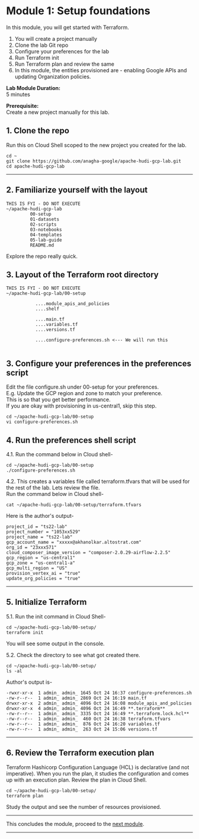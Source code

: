 # Module 1: Setup foundations

In this module, you will get started with Terraform.
1. You will create a project manually
2. Clone the lab Git repo
3. Configure your preferences for the lab
4. Run Terraform init
5. Run Terraform plan and review the same
6. In this module, the entities provisioned are - enabling Google APIs and updating Organization policies. 

**Lab Module Duration:** <br>
5 minutes 

**Prerequisite:** <br>
Create a new project manually for this lab. 

## 1. Clone the repo
Run this on Cloud Shell scoped to the new project you created for the lab.
```
cd ~
git clone https://github.com/anagha-google/apache-hudi-gcp-lab.git
cd apache-hudi-gcp-lab
```

<hr>

## 2. Familiarize yourself with the layout

```
THIS IS FYI - DO NOT EXECUTE
~/apache-hudi-gcp-lab
         00-setup
         01-datasets
         02-scripts
         03-notebooks
         04-templates
         05-lab-guide
         README.md
```
Explore the repo really quick.

## 3. Layout of the Terraform root directory
```
THIS IS FYI - DO NOT EXECUTE
~/apache-hudi-gcp-lab/00-setup
           
           ....module_apis_and_policies
           ....shelf
           
           ....main.tf
           ....variables.tf
           ....versions.tf
           
           ....configure-preferences.sh <--- We will run this 
           
```

## 3. Configure your preferences in the preferences script

Edit the file configure.sh under 00-setup for your preferences.<br>
E.g. Update the GCP region and zone to match your preference.<br>
This is so that you get better performance.<br>
If you are okay with provisioning in us-central1, skip this step.

```
cd ~/apache-hudi-gcp-lab/00-setup
vi configure-preferences.sh
```

## 4. Run the preferences shell script

4.1. Run the command below in Cloud shell-
```
cd ~/apache-hudi-gcp-lab/00-setup
./configure-preferences.sh
```

4.2. This creates a variables file called terraform.tfvars that will be used for the rest of the lab. Lets review the file.<br>
Run the command below in Cloud shell-
```
cat ~/apache-hudi-gcp-lab/00-setup/terraform.tfvars
```

Here is the author's output-
```
project_id = "ts22-lab"
project_number = "1053xx529"
project_name = "ts22-lab"
gcp_account_name = "xxxxx@akhanolkar.altostrat.com"
org_id = "23xxx571"
cloud_composer_image_version = "composer-2.0.29-airflow-2.2.5"
gcp_region = "us-central1"
gcp_zone = "us-central1-a"
gcp_multi_region = "US"
provision_vertex_ai = "true"
update_org_policies = "true"

```

<hr>

## 5. Initialize Terraform

5.1. Run the init command in Cloud Shell-
```
cd ~/apache-hudi-gcp-lab/00-setup/
terraform init
```
You will see some output in the console. <br>

5.2. Check the directory to see what got created there.

```
cd ~/apache-hudi-gcp-lab/00-setup/
ls -al
```

Author's output is-
```
-rwxr-xr-x  1 admin_ admin_ 1645 Oct 24 16:37 configure-preferences.sh
-rw-r--r--  1 admin_ admin_ 2869 Oct 24 16:19 main.tf
drwxr-xr-x  2 admin_ admin_ 4096 Oct 24 16:08 module_apis_and_policies
drwxr-xr-x  4 admin_ admin_ 4096 Oct 24 16:49 **.terraform**
-rw-r--r--  1 admin_ admin_ 3335 Oct 24 16:49 **.terraform.lock.hcl**
-rw-r--r--  1 admin_ admin_  460 Oct 24 16:38 terraform.tfvars
-rw-r--r--  1 admin_ admin_  876 Oct 24 16:20 variables.tf
-rw-r--r--  1 admin_ admin_  263 Oct 24 15:06 versions.tf
```

<hr>

## 6. Review the Terraform execution plan

Terraform Hashicorp Configuration Language (HCL) is declarative (and not imperative). When you run the plan, it studies the configuration and comes up with an execution plan. Review the plan in Cloud Shell.

```
cd ~/apache-hudi-gcp-lab/00-setup/
terraform plan
```

Study the output and see the number of resources provisioned.

<hr> 

This concludes the module, proceed to the [next module](Module-02.md).

<hr>
